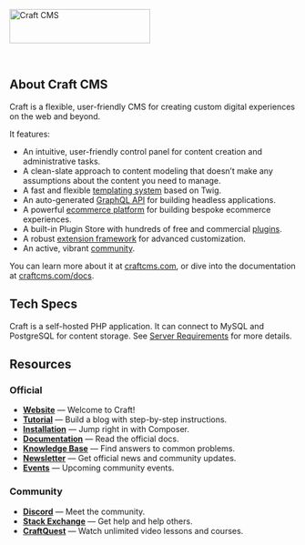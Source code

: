 <a href="https://craftcms.com/" rel="noopener" target="_blank"><img width="247" height="60" src="https://craftcms.com/craftcms.svg" alt="Craft CMS"></a>

<br>

## About Craft CMS

Craft is a flexible, user-friendly CMS for creating custom digital experiences on the web and beyond.

It features:

- An intuitive, user-friendly control panel for content creation and administrative tasks.
- A clean-slate approach to content modeling that doesn’t make any assumptions about the content you need to manage.
- A fast and flexible [templating system](https://craftcms.com/docs/4.x/dev/twig-primer.html) based on Twig.
- An auto-generated [GraphQL API](https://craftcms.com/docs/4.x/graphql.html) for building headless applications.
- A powerful [ecommerce platform](https://craftcms.com/commerce) for building bespoke ecommerce experiences.
- A built-in Plugin Store with hundreds of free and commercial [plugins](https://plugins.craftcms.com/).
- A robust [extension framework](https://craftcms.com/docs/4.x/extend/) for advanced customization.
- An active, vibrant [community](https://craftcms.com/community).

You can learn more about it at [craftcms.com](https://craftcms.com), or dive into the documentation at [craftcms.com/docs](https://craftcms.com/docs/4.x/).

## Tech Specs

Craft is a self-hosted PHP application. It can connect to MySQL and PostgreSQL for content storage. See [Server Requirements](https://craftcms.com/docs/4.x/requirements.html) for more details.

## Resources

### Official

- **[Website](https://craftcms.com)** — Welcome to Craft!
- **[Tutorial](https://craftcms.com/docs/getting-started-tutorial/)** — Build a blog with step-by-step instructions.
- **[Installation](https://craftcms.com/docs/4.x/installation.html)** — Jump right in with Composer.
- **[Documentation](https://craftcms.com/docs/)** — Read the official docs.
- **[Knowledge Base](https://craftcms.com/knowledge-base)** — Find answers to common problems.
- **[Newsletter](https://craftcms.com/newsletter/subscribe)** — Get official news and community updates.
- **[Events](https://craftcms.com/events)** — Upcoming community events.

### Community

- **[Discord](https://craftcms.com/discord)** — Meet the community.
- **[Stack Exchange](http://craftcms.stackexchange.com/)** — Get help and help others.
- **[CraftQuest](https://craftquest.io/)** — Watch unlimited video lessons and courses.
